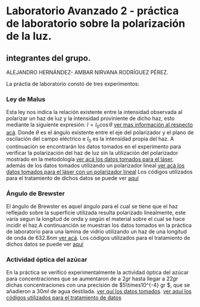 # Laboratorio Avanzado 2 - práctica de laboratorio sobre la polarización de la luz.
## integrantes del grupo.
 ALEJANDRO HERNÁNDEZ- AMBAR NIRVANA RODRÍGUEZ PÉREZ.
 
 La práctia de laboratorio constó de tres experimentos:
 ### Ley de Malus 
 Esta ley nos indica la relación existente entre la intensidad observada al polarizar un haz de luz y la intensidad proviniente de dicho haz, esto mediante la siguiente expresión:
 $I = I_0 \cos{\theta}$ [ver mas información al respecto acá](https://openstax.org/books/f%C3%ADsica-universitaria-volumen-3/pages/1-7-polarizacion#:~:text=Si%20se%20gira%20el%20segundo,no%20deja%20pasar%20la%20luz.&text=donde%20I%200%20I%200,conoce%20como%20ley%20de%20Malus.).
 Donde $\theta$ es el ángulo existente entre el eje del polarizador y el plano de oscilación del campo eléctrico e $I_0$ es la intensidad propia del haz. A continuación se encontrarán los datos tomados en el experimento para verificar la polarización del haz de luz sin la utilización del polarizador mostrado en la metodología [ver acá los datos tomados para el láser](https://github.com/rrANrr/Polarizaci-n-de-la-luz/blob/main/MalusL.txt), además de los datos tomados utilizando un polarizador lineal [ver acá los datos tomados para el láser con un polarizador lineal]()
 Los códigos utilizados para el tratamiento de dichos datos se puede ver [aquí](https://colab.research.google.com/drive/1HqN9olLjR5s8dnvJe1p_hpguQMMyi_-E?usp=sharing)

### Ángulo de Brewster
El ángulo de Brewster es aquel ángulo para el cual se tiene que el haz reflejado sobre la superficie utilizada resulta polarizado linealmente, este varía segun la longitud de onda y según el material sobre el cual se hace incidir el haz.A continuanción se muestran los datos tomados en la práctica de laboratorio para una lamina de vidrio utilizando un haz de una longitud de onda de $632.8 nm$ [ver acá](). Los códigos utilizados para el tratamiento de dichos datos se puede ver [aquí]()
### Actividad óptica del azúcar
En la práctica se verificó experimentalmente la actividad óptica del azúcar para concentraciones que se aumentaron de a $2 gr$ hasta llegar a $22 gr$ dichas concentraciones con una precisión de $5\times10^{-4} gr $, que se añadieron a $30 ml$ de agua destilada. [ver quí los datos tomados](). [ver aquí los códigos utilizados para el tratamiento de datos]()

